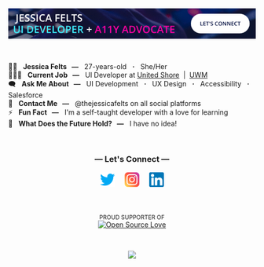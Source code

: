 <div align="center">

  <br />

  [![Welcome to the official GitHub profile of @thejessicafelts](https://raw.githubusercontent.com/thejessicafelts/thejessicafelts/master/thejessicafelts-github-banner.gif)](https://www.linkedin.com/in/thejessicafelts)

  <br />

</div> 

👩🏻 &nbsp; <strong>Jessica Felts &nbsp; &mdash;</strong> &nbsp; 27-years-old &nbsp; <strong>&centerdot;</strong> &nbsp; She/Her<br />
👩🏻‍💻 &nbsp; <strong>Current Job &nbsp; &mdash;</strong> &nbsp; UI Developer at [United Shore](http://www.unitedshore.com) &nbsp;&vert;&nbsp; [UWM](http://www.uwm.com)<br />
🗨️ &nbsp; <strong>Ask Me About &nbsp; &mdash;</strong> &nbsp; UI Development &nbsp; <strong>&centerdot;</strong> &nbsp; UX Design &nbsp; <strong>&centerdot;</strong> &nbsp; Accessibility &nbsp; <strong>&centerdot;</strong> &nbsp; Salesforce<br />
💌 &nbsp; <strong>Contact Me &nbsp; &mdash;</strong> &nbsp; @thejessicafelts on all social platforms<br />
⚡ &nbsp; <strong>Fun Fact &nbsp; &mdash;</strong> &nbsp; I'm a self-taught developer with a love for learning<br />
:crystal_ball: &nbsp; <strong>What Does the Future Hold? &nbsp; &mdash;</strong> &nbsp; I have no idea!

<div align="center">

  <br />

### &mdash; Let's Connect &mdash;

[![Twitter @thejessicafelts](https://raw.githubusercontent.com/thejessicafelts/thejessicafelts/master/icon-twitter.png)](https://www.twitter.com/thejessicafelts) &nbsp; &nbsp; [![Instagram @thejessicafelts](https://raw.githubusercontent.com/thejessicafelts/thejessicafelts/master/icon-instagram.png)](https://www.instagram.com/thejessicafelts) &nbsp; &nbsp; [![LinkedIn @thejessicafelts](https://raw.githubusercontent.com/thejessicafelts/thejessicafelts/master/icon-linkedin.png)](https://www.linkedin.com/in/thejessicafelts)

</div>

<div align="center">

  <br />
  
<sub>PROUD SUPPORTER OF</sub><br/>
[![Open Source Love](https://firstcontributions.github.io/open-source-badges/badges/open-source-v1/open-source-200x33.png)](https://github.com/firstcontributions/open-source-badges)

  <br />

![](https://komarev.com/ghpvc/?username=thejessicafelts&label=Visitors&color=cd395e)

</div>
